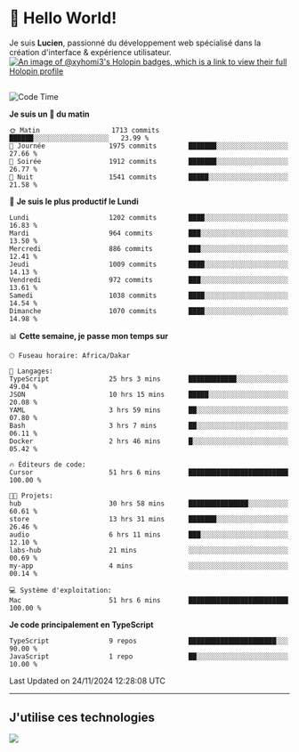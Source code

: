 # 👋 Hello World!

Je suis **Lucien**, passionné du développement web spécialisé dans la création d'interface & expérience utilisateur.
[![An image of @xyhomi3's Holopin badges, which is a link to view their full Holopin profile](https://holopin.me/xyhomi3)](https://holopin.io/@xyhomi3)

##

<!--START_SECTION:waka-->
![Code Time](http://img.shields.io/badge/Code%20Time-2%2C599%20hrs%2046%20mins-blue)

**Je suis un 🐤 du matin** 

```text
🌞 Matin                  1713 commits        ██████░░░░░░░░░░░░░░░░░░░   23.99 % 
🌆 Journée                1975 commits        ███████░░░░░░░░░░░░░░░░░░   27.66 % 
🌃 Soirée                 1912 commits        ███████░░░░░░░░░░░░░░░░░░   26.77 % 
🌙 Nuit                   1541 commits        █████░░░░░░░░░░░░░░░░░░░░   21.58 % 
```
📅 **Je suis le plus productif le Lundi** 

```text
Lundi                    1202 commits        ████░░░░░░░░░░░░░░░░░░░░░   16.83 % 
Mardi                    964 commits         ███░░░░░░░░░░░░░░░░░░░░░░   13.50 % 
Mercredi                 886 commits         ███░░░░░░░░░░░░░░░░░░░░░░   12.41 % 
Jeudi                    1009 commits        ████░░░░░░░░░░░░░░░░░░░░░   14.13 % 
Vendredi                 972 commits         ███░░░░░░░░░░░░░░░░░░░░░░   13.61 % 
Samedi                   1038 commits        ████░░░░░░░░░░░░░░░░░░░░░   14.54 % 
Dimanche                 1070 commits        ████░░░░░░░░░░░░░░░░░░░░░   14.98 % 
```


📊 **Cette semaine, je passe mon temps sur** 

```text
🕑︎ Fuseau horaire: Africa/Dakar

💬 Langages: 
TypeScript               25 hrs 3 mins       ████████████░░░░░░░░░░░░░   49.04 % 
JSON                     10 hrs 15 mins      █████░░░░░░░░░░░░░░░░░░░░   20.08 % 
YAML                     3 hrs 59 mins       ██░░░░░░░░░░░░░░░░░░░░░░░   07.80 % 
Bash                     3 hrs 7 mins        ██░░░░░░░░░░░░░░░░░░░░░░░   06.11 % 
Docker                   2 hrs 46 mins       █░░░░░░░░░░░░░░░░░░░░░░░░   05.42 % 

🔥 Éditeurs de code: 
Cursor                   51 hrs 6 mins       █████████████████████████   100.00 % 

🐱‍💻 Projets: 
hub                      30 hrs 58 mins      ███████████████░░░░░░░░░░   60.61 % 
store                    13 hrs 31 mins      ███████░░░░░░░░░░░░░░░░░░   26.46 % 
audio                    6 hrs 11 mins       ███░░░░░░░░░░░░░░░░░░░░░░   12.10 % 
labs-hub                 21 mins             ░░░░░░░░░░░░░░░░░░░░░░░░░   00.69 % 
my-app                   4 mins              ░░░░░░░░░░░░░░░░░░░░░░░░░   00.14 % 

💻 Système d'exploitation: 
Mac                      51 hrs 6 mins       █████████████████████████   100.00 % 
```

**Je code principalement en TypeScript** 

```text
TypeScript               9 repos             ██████████████████████░░░   90.00 % 
JavaScript               1 repo              ██░░░░░░░░░░░░░░░░░░░░░░░   10.00 % 
```




 Last Updated on 24/11/2024 12:28:08 UTC
<!--END_SECTION:waka-->
---

## J'utilise ces technologies

<p align="left">
  <a href="https://skillicons.dev">
    <img src="https://skillicons.dev/icons?i=ts,js,md,scss,tailwind,react,docker,express,astro,vite,nextjs,vercel,figma,ableton" />
  </a>
</p>

